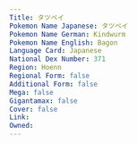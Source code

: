 ```yaml
---
﻿Title: タツベイ
Pokemon Name Japanese: タツベイ
Pokemon Name German: Kindwurm
Pokemon Name English: Bagon
Language Card: Japanese
National Dex Number: 371
Region: Hoenn
Regional Form: false
Additional Form: false
Mega: false
Gigantamax: false
Cover: false
Link: 
Owned: 
---
```

